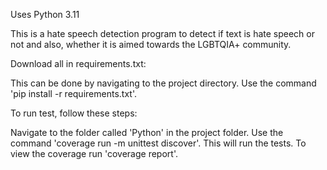 Uses Python 3.11

This is a hate speech detection program to detect if text is hate speech or not and also, whether it is aimed towards the LGBTQIA+ community.

Download all in requirements.txt:

This can be done by navigating to the project directory.
Use the command 'pip install -r requirements.txt'.

To run test, follow these steps:

Navigate to the folder called 'Python' in the project folder.
Use the command 'coverage run -m unittest discover'. This will run the tests. To view the coverage run 'coverage report'.